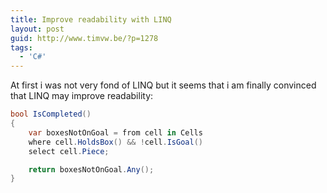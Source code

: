```yaml
---
title: Improve readability with LINQ
layout: post
guid: http://www.timvw.be/?p=1278
tags:
  - 'C#'
---
```

At first i was not very fond of LINQ but it seems that i am finally convinced that LINQ may improve readability:

```csharp
bool IsCompleted()
{
	var boxesNotOnGoal = from cell in Cells
	where cell.HoldsBox() && !cell.IsGoal()
	select cell.Piece;

	return boxesNotOnGoal.Any();
}
```

